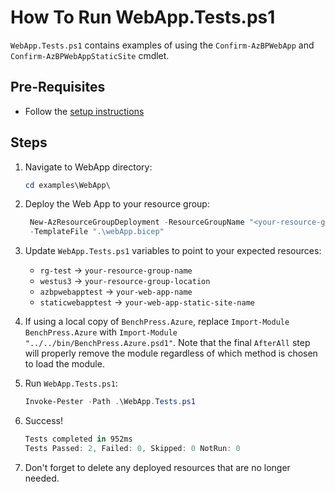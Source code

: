 # How To Run WebApp.Tests.ps1

`WebApp.Tests.ps1` contains examples of using the `Confirm-AzBPWebApp` and
`Confirm-AzBPWebAppStaticSite` cmdlet.

## Pre-Requisites

- Follow the [setup instructions](../README.md)

## Steps

1. Navigate to WebApp directory:

   ```Powershell
   cd examples\WebApp\
   ```

1. Deploy the Web App to your resource group:

   ```Powershell
    New-AzResourceGroupDeployment -ResourceGroupName "<your-resource-group-name>"`
    -TemplateFile ".\webApp.bicep"
   ```

1. Update `WebApp.Tests.ps1` variables to point to your expected resources:

   - `rg-test`          -> `your-resource-group-name`
   - `westus3`          -> `your-resource-group-location`
   - `azbpwebapptest`   -> `your-web-app-name`
   - `staticwebapptest` -> `your-web-app-static-site-name`

1. If using a local copy of `BenchPress.Azure`, replace `Import-Module BenchPress.Azure` with
`Import-Module "../../bin/BenchPress.Azure.psd1"`. Note that the final `AfterAll` step will properly remove the module
regardless of which method is chosen to load the module.

1. Run `WebApp.Tests.ps1`:

   ```Powershell
   Invoke-Pester -Path .\WebApp.Tests.ps1
   ```

1. Success!

   ```Powershell
   Tests completed in 952ms
   Tests Passed: 2, Failed: 0, Skipped: 0 NotRun: 0
   ```

1. Don't forget to delete any deployed resources that are no longer needed.

